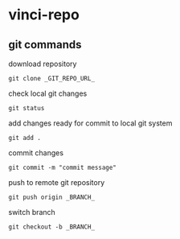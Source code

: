 # vinci-repo

## git commands

download repository
```
git clone _GIT_REPO_URL_
```

check local git changes
```
git status
```

add changes ready for commit to local git system
```
git add .
```

commit changes
```
git commit -m "commit message"
```

push to remote git repository
```
git push origin _BRANCH_
```

switch branch
```
git checkout -b _BRANCH_
```
